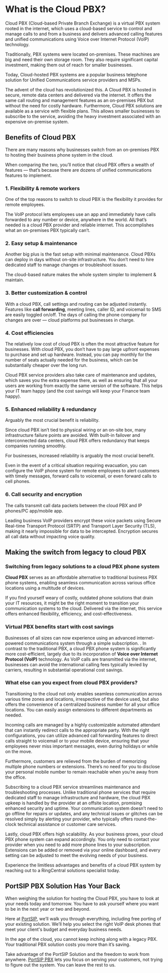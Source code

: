 # What is the Cloud PBX?

Cloud PBX (Cloud-based Private Branch Exchange) is a virtual PBX system rooted in the internet, which uses a cloud-based service to control and manage calls to and from a business and delivers advanced calling features and unified communications using Voice over Internet Protocol (VoIP) technology.&#x20;

Traditionally, PBX systems were located on-premises. These machines are big and need their own storage room. They also require significant capital investment, making them out of reach for smaller businesses.

Today, Cloud-hosted PBX systems are a popular business telephone solution for Unified Communications service providers and MSPs.

The advent of the cloud has revolutionized this. A Cloud PBX is hosted in secure, remote data centers and delivered via the internet. It offers the same call routing and management features as an on-premises PBX but without the need for costly hardware. Furthermore, Cloud PBX solutions are available as a service with flexible plans. This allows smaller businesses to subscribe to the service, avoiding the heavy investment associated with an expensive on-premise system.

## Benefits of Cloud PBX <a href="#s4" id="s4"></a>

There are many reasons why businesses switch from an on-premises PBX to hosting their business phone system in the cloud.

When comparing the two, you’ll notice that cloud PBX offers a wealth of features — that’s because there are dozens of unified communications features to implement.

### 1. Flexibility & remote workers

One of the top reasons to switch to cloud PBX is the flexibility it provides for remote employees.

The VoIP protocol lets employees use an app and immediately have calls forwarded to any number or device, anywhere in the world. All that’s needed is a cloud PBX provider and reliable internet. This accomplishes what an on-premises PBX typically can’t.

### 2. Easy setup & maintenance

Another big plus is the fast setup with minimal maintenance. Cloud PBXs can deploy in days without on-site infrastructure. You don’t need to hire dedicated staff to manage changes or troubleshoot issues.

The cloud-based nature makes the whole system simpler to implement & maintain.

### 3. Better customization & control

With a cloud PBX, call settings and routing can be adjusted instantly. Features like **call forwarding**, meeting lines, caller ID, and voicemail to SMS are easily toggled on/off. The days of calling the phone company for changes are over — cloud platforms put businesses in charge.

### 4. Cost efficiencies&#x20;

The relatively low cost of cloud PBX is often the most attractive feature for businesses. With cloud PBX, you don’t have to pay large upfront expenses to purchase and set up hardware. Instead, you can pay monthly for the number of seats actually needed for the business, which can be substantially cheaper over the long run.

Cloud PBX service providers also take care of maintenance and updates, which saves you the extra expense there, as well as ensuring that all your users are working from exactly the same version of the software. This helps your IT team happy (and the cost savings will keep your Finance team happy).

### 5. Enhanced reliability & redundancy

Arguably the most crucial benefit is reliability.

Since cloud PBX isn’t tied to physical wiring or an on-site box, many infrastructure failure points are avoided. With built-in failover and interconnected data centers, cloud PBX offers redundancy that keeps companies running smoothly.

For businesses, increased reliability is arguably the most crucial benefit.

Even in the event of a critical situation requiring evacuation, you can configure the VoIP phone system for remote employees to alert customers with timely messages, forward calls to voicemail, or even forward calls to cell phones.

### 6. Call security and encryption

The calls transmit call data packets between the cloud PBX and IP phones/PC app/mobile app.

Leading business VoIP providers encrypt these voice packets using Secure Real-time Transport Protocol (SRTP) and Transport Layer Security (TLS), making it nearly impossible for data to be intercepted. Encryption secures all call data without impacting voice quality.

## Making the switch from legacy to cloud PBX

### Switching from legacy solutions to a cloud PBX phone system

**Cloud PBX** serves as an affordable alternative to traditional business PBX phone systems, enabling seamless communication across various office locations using a multitude of devices.

If you find yourself weary of costly, outdated phone solutions that drain your IT resources, it might be the right moment to transition your communication systems to the cloud. Delivered via the internet, this service offers enhanced flexibility, efficiency, and cost-effectiveness.

### Virtual PBX benefits start with cost savings

Businesses of all sizes can now experience using an advanced internet-powered communications system through a simple subscription. . In contrast to the traditional PBX, a cloud PBX phone system is significantly more cost-efficient, largely due to its incorporation of **Voice over Internet Protocol (VoIP)** technology. As VoIP calls are transmitted via the internet, businesses can avoid the international calling fees typically levied by carriers, resulting in substantial operational cost savings.

### What else can you expect from cloud PBX providers?

Transitioning to the cloud not only enables seamless communication across various time zones and locations, irrespective of the device used, but also offers the convenience of a centralized business number for all your office locations. You can easily assign extensions to different departments as needed.

Incoming calls are managed by a highly customizable automated attendant that can instantly redirect calls to the appropriate party. With the right configurations, you can utilize advanced call forwarding features to direct calls straight to voicemail or to your mobile device, ensuring that your employees never miss important messages, even during holidays or while on the move.

Furthermore, customers are relieved from the burden of memorizing multiple phone numbers or extensions. There’s no need for you to disclose your personal mobile number to remain reachable when you’re away from the office.

Subscribing to a cloud PBX service streamlines maintenance and troubleshooting processes. Unlike traditional phone services that require dedicated staff to manage infrastructure and hardware, the cloud PBX upkeep is handled by the provider at an offsite location, promising enhanced security and uptime. Your communication system doesn’t need to go offline for repairs or updates, and any technical issues or glitches can be resolved simply by alerting your provider, who typically offers round-the-clock technical assistance or customer care services.

Lastly, cloud PBX offers high scalability. As your business grows, your cloud PBX phone system can expand accordingly. You only need to contact your provider when you need to add more phone lines to your subscription. Extensions can be added or removed via your online dashboard, and every setting can be adjusted to meet the evolving needs of your business.

Experience the limitless advantages and benefits of a cloud PBX system by reaching out to a RingCentral solutions specialist today.

## PortSIP PBX Solution Has Your Back

When weighing the solution for hosting the Cloud PBX, you have to look at your needs today and tomorrow. You have to ask yourself where you want to be in the next year or two and beyond.

Here at [PortSIP](https://www.portsip.com/2023/11/23/the-advantages-of-portsip-pbx-vs-other-pbxs/), we’ll walk you through everything, including free porting of your existing solution. We’ll help you select the right VoIP desk phones that meet your client's budget and everyday business needs.

In the age of the cloud, you cannot keep inching along with a legacy PBX. Your traditional PBX solution costs you more than it’s saving.

Take advantage of the PortSIP Solution and the freedom to work from anywhere. [PortSIP PBX](https://www.portsip.com/2023/11/23/the-advantages-of-portsip-pbx-vs-other-pbxs/) lets you focus on serving your customers, not trying to figure out the system. You can leave the rest to us.

